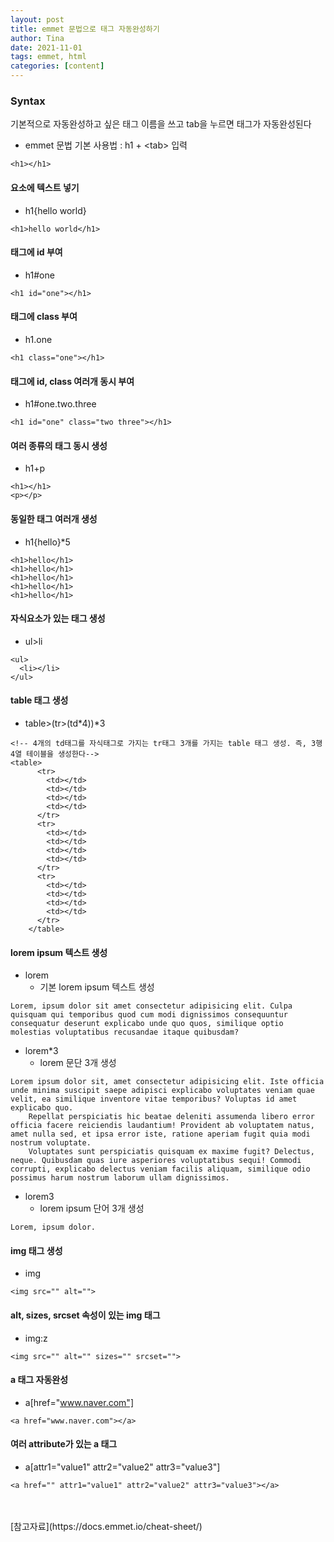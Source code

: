 ```yaml
---
layout: post
title: emmet 문법으로 태그 자동완성하기
author: Tina
date: 2021-11-01
tags: emmet, html
categories: [content]
--- 
```


### Syntax
기본적으로 자동완성하고 싶은 태그 이름을 쓰고 tab을 누르면 태그가 자동완성된다<br>
- emmet 문법 기본 사용법 : h1 + &lt;tab&gt; 입력
```
<h1></h1>
```

#### 요소에 텍스트 넣기
- h1{hello world}
```
<h1>hello world</h1>
```
#### 태그에 id 부여
- h1#one
```
<h1 id="one"></h1>
```
#### 태그에 class 부여
- h1.one
```
<h1 class="one"></h1>
```
#### 태그에 id, class 여러개 동시 부여
- h1#one.two.three
```
<h1 id="one" class="two three"></h1>
```

#### 여러 종류의 태그 동시 생성
- h1+p
```
<h1></h1>
<p></p>
```
#### 동일한 태그 여러개 생성
- h1{hello}*5
```
<h1>hello</h1>
<h1>hello</h1>
<h1>hello</h1>
<h1>hello</h1>
<h1>hello</h1>
```
#### 자식요소가 있는 태그 생성
- ul>li
```
<ul>
  <li></li>
</ul>
```

#### table 태그 생성
- table>(tr>(td*4))*3
```
<!-- 4개의 td태그를 자식태그로 가지는 tr태그 3개를 가지는 table 태그 생성. 즉, 3행 4열 테이블을 생성한다-->
<table>
      <tr>
        <td></td>
        <td></td>
        <td></td>
        <td></td>
      </tr>
      <tr>
        <td></td>
        <td></td>
        <td></td>
        <td></td>
      </tr>
      <tr>
        <td></td>
        <td></td>
        <td></td>
        <td></td>
      </tr>
    </table>
```
#### lorem ipsum 텍스트 생성
* lorem
  - 기본 lorem ipsum 텍스트 생성
```
Lorem, ipsum dolor sit amet consectetur adipisicing elit. Culpa quisquam qui temporibus quod cum modi dignissimos consequuntur consequatur deserunt explicabo unde quo quos, similique optio molestias voluptatibus recusandae itaque quibusdam?
```

* lorem*3
  - lorem 문단 3개 생성
```
Lorem ipsum dolor sit, amet consectetur adipisicing elit. Iste officia unde minima suscipit saepe adipisci explicabo voluptates veniam quae velit, ea similique inventore vitae temporibus? Voluptas id amet explicabo quo.
    Repellat perspiciatis hic beatae deleniti assumenda libero error officia facere reiciendis laudantium! Provident ab voluptatem natus, amet nulla sed, et ipsa error iste, ratione aperiam fugit quia modi nostrum voluptate.
    Voluptates sunt perspiciatis quisquam ex maxime fugit? Delectus, neque. Quibusdam quas iure asperiores voluptatibus sequi! Commodi corrupti, explicabo delectus veniam facilis aliquam, similique odio possimus harum nostrum laborum ullam dignissimos.
```
* lorem3
  - lorem ipsum 단어 3개 생성
```
Lorem, ipsum dolor.
```
#### img 태그 생성
- img
```
<img src="" alt="">
```
#### alt, sizes, srcset 속성이 있는 img 태그
- img:z 
```
<img src="" alt="" sizes="" srcset="">
```
#### a 태그 자동완성
- a[href="www.naver.com"]
```
<a href="www.naver.com"></a>
```
#### 여러 attribute가 있는 a 태그
- a[attr1="value1" attr2="value2" attr3="value3"]
```
<a href="" attr1="value1" attr2="value2" attr3="value3"></a>
```
<br>
<br>
[참고자료](https://docs.emmet.io/cheat-sheet/)

